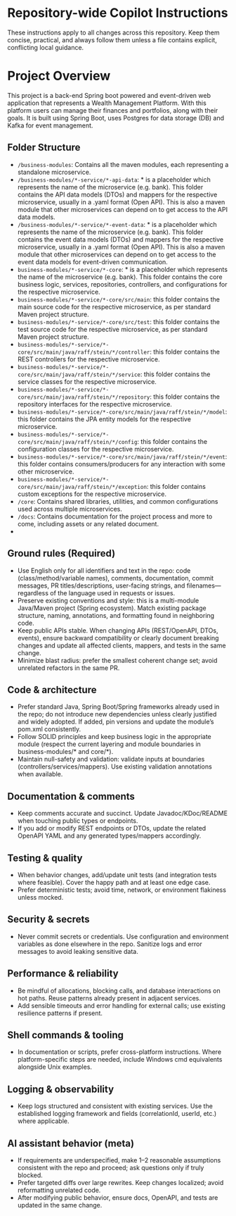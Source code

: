 # Repository-wide Copilot Instructions

These instructions apply to all changes across this repository. Keep them concise, practical, and always follow them unless
a file contains explicit, conflicting local guidance.

# Project Overview

This project is a back-end Spring boot powered and event-driven web application that represents a Wealth Management Platform.
With this platform users can manage their finances and portfolios, along with their goals.
It is built using Spring Boot, uses Postgres for data storage (DB) and Kafka for event management.

## Folder Structure

- `/business-modules`: Contains all the maven modules, each representing a standalone microservice.
- `/business-modules/*-service/*-api-data`: * is a placeholder which represents the name of the microservice (e.g. bank).
This folder contains the API data models (DTOs) and mappers for the respective microservice, usually in a .yaml format (Open API).
This is also a maven module that other microservices can depend on to get access to the API data models.
- `/business-modules/*-service/*-event-data`: * is a placeholder which represents the name of the microservice (e.g. bank).
This folder contains the event data models (DTOs) and mappers for the respective microservice, usually in a .yaml format (Open API).
This is also a maven module that other microservices can depend on to get access to the event data models for event-driven communication.
- `business-modules/*-service/*-core`: * is a placeholder which represents the name of the microservice (e.g. bank).
This folder contains the core business logic, services, repositories, controllers, and configurations for the respective microservice.
- `business-modules/*-service/*-core/src/main`: this folder contains the main source code for the respective microservice, as per standard Maven project structure.
- `business-modules/*-service/*-core/src/test`: this folder contains the test source code for the respective microservice, as per standard Maven project structure.
- `business-modules/*-service/*-core/src/main/java/raff/stein/*/controller`: this folder contains the REST controllers for the respective microservice.
- `business-modules/*-service/*-core/src/main/java/raff/stein/*/service`: this folder contains the service classes for the respective microservice.
- `business-modules/*-service/*-core/src/main/java/raff/stein/*/repository`: this folder contains the repository interfaces for the respective microservice.
- `business-modules/*-service/*-core/src/main/java/raff/stein/*/model`: this folder contains the JPA entity models for the respective microservice.
- `business-modules/*-service/*-core/src/main/java/raff/stein/*/config`: this folder contains the configuration classes for the respective microservice.
- `business-modules/*-service/*-core/src/main/java/raff/stein/*/event`: this folder contains consumers/producers for any interaction with some other microservice.
- `business-modules/*-service/*-core/src/main/java/raff/stein/*/exception`: this folder contains custom exceptions for the respective microservice.
- `/core`: Contains shared libraries, utilities, and common configurations used across multiple microservices.
- `/docs`: Contains documentation for the project process and more to come, including assets or any related document.
- 
## Ground rules (Required)
- Use English only for all identifiers and text in the repo: code (class/method/variable names), comments,
documentation, commit messages, PR titles/descriptions, user-facing strings, and filenames—regardless of the language used in requests or issues.
- Preserve existing conventions and style: this is a multi-module Java/Maven project (Spring ecosystem).
Match existing package structure, naming, annotations, and formatting found in neighboring code.
- Keep public APIs stable. When changing APIs (REST/OpenAPI, DTOs, events), ensure backward compatibility or clearly document
breaking changes and update all affected clients, mappers, and tests in the same change.
- Minimize blast radius: prefer the smallest coherent change set; avoid unrelated refactors in the same PR.

## Code & architecture
- Prefer standard Java, Spring Boot/Spring frameworks already used in the repo; do not introduce new dependencies unless
clearly justified and widely adopted. If added, pin versions and update the module’s pom.xml consistently.
- Follow SOLID principles and keep business logic in the appropriate module (respect the current layering and module boundaries
in business-modules/* and core/*).
- Maintain null-safety and validation: validate inputs at boundaries (controllers/services/mappers). 
Use existing validation annotations when available.

## Documentation & comments
- Keep comments accurate and succinct. Update Javadoc/KDoc/README when touching public types or endpoints.
- If you add or modify REST endpoints or DTOs, update the related OpenAPI YAML and any generated types/mappers accordingly.

## Testing & quality
- When behavior changes, add/update unit tests (and integration tests where feasible). Cover the happy path and at least one edge case.
- Prefer deterministic tests; avoid time, network, or environment flakiness unless mocked.

## Security & secrets
- Never commit secrets or credentials. Use configuration and environment variables as done elsewhere in the repo.
Sanitize logs and error messages to avoid leaking sensitive data.

## Performance & reliability
- Be mindful of allocations, blocking calls, and database interactions on hot paths. Reuse patterns already present in adjacent services.
- Add sensible timeouts and error handling for external calls; use existing resilience patterns if present.

## Shell commands & tooling
- In documentation or scripts, prefer cross-platform instructions. Where platform-specific steps are needed, include Windows cmd equivalents alongside Unix examples.

## Logging & observability
- Keep logs structured and consistent with existing services. Use the established logging framework and fields (correlationId, userId, etc.) where applicable.

## AI assistant behavior (meta)
- If requirements are underspecified, make 1–2 reasonable assumptions consistent with the repo and proceed; ask questions only if truly blocked.
- Prefer targeted diffs over large rewrites. Keep changes localized; avoid reformatting unrelated code.
- After modifying public behavior, ensure docs, OpenAPI, and tests are updated in the same change.

